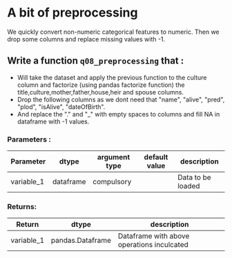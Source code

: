 # A bit of preprocessing

We quickly convert non-numeric categorical features to numeric. Then we drop some columns and replace missing values with -1.


## Write a function `q08_preprocessing` that :
- Will take the dataset and apply the previous function to the culture column and factorize (using pandas factorize function) the title,culture,mother,father,house,heir and spouse columns.
- Drop the following columns as we dont need that "name", "alive", "pred", "plod", "isAlive", "dateOfBirth".
- And replace the "." and "_" with empty spaces to columns and fill NA in dataframe with -1 values.
 
### Parameters :
| Parameter | dtype | argument type | default value | description |
| --- | --- | --- | --- | --- |
| variable_1 | dataframe | compulsory |  | Data to be loaded |

### Returns:
| Return | dtype | description |
| --- | --- | --- |
| variable_1 | pandas.Dataframe | Dataframe with above operations inculcated |
